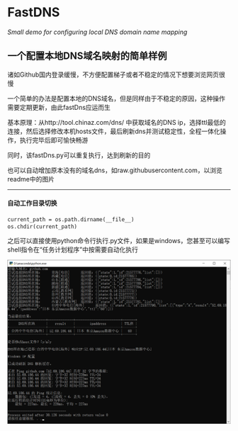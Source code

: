 # FastDNS

*Small demo for configuring local DNS domain name mapping*

## 一个配置本地DNS域名映射的简单样例

诸如Github国内登录缓慢，不方便配置梯子或者不稳定的情况下想要浏览网页很慢

一个简单的办法是配置本地的DNS域名，但是同样由于不稳定的原因，这种操作需要定期更新，由此fastDns应运而生

基本原理：从http://tool.chinaz.com/dns/ 中获取域名的DNS ip，选择ttl最低的连接，然后选择修改本机hosts文件，最后刷新dns并测试稳定性，全程一体化操作，执行完毕后即可愉快畅游

同时，该fastDns.py可以重复执行，达到刷新的目的

也可以自动增加原本没有的域名dns，如raw.githubusercontent.com，以浏览readme中的图片

- - -
#### 自动工作目录切换

<pre><code>current_path = os.path.dirname(__file__)
os.chdir(current_path)
</code></pre>

之后可以直接使用python命令行执行.py文件，如果是windows，您甚至可以编写shell指令在“任务计划程序”中按需要自动化执行

![Image text](https://github.com/CandleHouse/FastDNS/blob/master/example.png)
